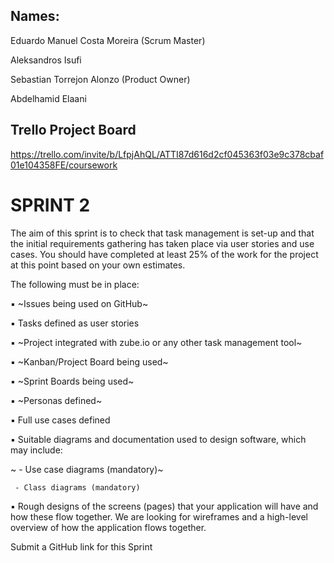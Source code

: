 ## Names:

Eduardo Manuel Costa Moreira (Scrum Master)

Aleksandros Isufi

Sebastian Torrejon Alonzo (Product Owner)

Abdelhamid Elaani


## Trello Project Board

https://trello.com/invite/b/LfpjAhQL/ATTI87d616d2cf045363f03e9c378cbaf01e104358FE/coursework

# SPRINT 2

The aim of this sprint is to check that task management is set-up and that the initial
requirements gathering has taken place via user stories and use cases. You should have
completed at least 25% of the work for the project at this point based on your own estimates.

The following must be in place:

 ▪ ~Issues being used on GitHub~

 ▪ Tasks defined as user stories

 ▪ ~Project integrated with zube.io or any other task management tool~

 ▪ ~Kanban/Project Board being used~

 ▪ ~Sprint Boards being used~

 ▪ ~Personas defined~

 ▪ Full use cases defined

 ▪ Suitable diagrams and documentation used to design software, which may include:

~     - Use case diagrams (mandatory)~

     - Class diagrams (mandatory)

 ▪ Rough designs of the screens (pages) that your application will have and how these flow together. We are looking for wireframes and a high-level overview of how the application flows together.

Submit a GitHub link for this Sprint


